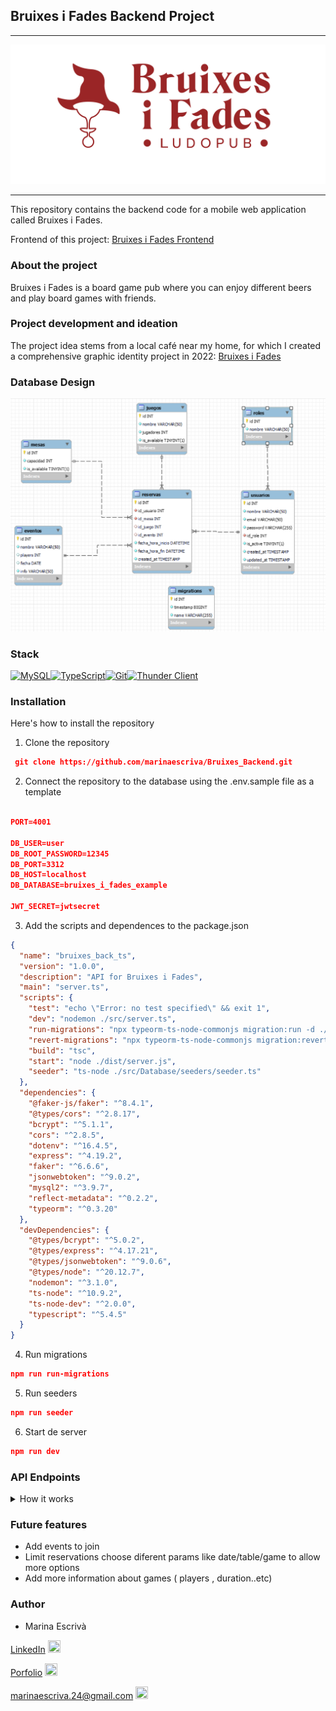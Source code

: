 
## Bruixes i Fades Backend Project 
__________________________

![LOGO](src/img/Logotipo_respeto_modificaciones_tipograf-59.png)
__________________________

This repository contains the backend code for a mobile web application called Bruixes i Fades.

Frontend of this project: [Bruixes i Fades Frontend](https://github.com/marinaescriva/Bruixes_Frontend)


### About the project

Bruixes i Fades is a board game pub where you can enjoy different beers and play board games with friends.

### Project development and ideation

The project idea stems from a local café near my home, for which I created a comprehensive graphic identity project in 2022: [Bruixes i Fades](https://marinaescrivasalvador.myportfolio.com/bruixes-fades)


### Database Design

![Database](src/img/DBdesign.png)

### Stack

[![MySQL](https://img.shields.io/badge/MySQL-4479A1?style=for-the-badge&logo=mysql&logoColor=white)](https://www.mysql.com/)[![TypeScript](https://img.shields.io/badge/TypeScript-3178C6?style=for-the-badge&logo=typescript&logoColor=white)](https://www.typescriptlang.org/)[![Git](https://img.shields.io/badge/Git-F05032?style=for-the-badge&logo=git&logoColor=white)](https://git-scm.com/)[![Thunder Client](https://img.shields.io/badge/Thunder_Client-404EED?style=for-the-badge&logo=thunderbird&logoColor=white)](https://www.thunderclient.io/)


### Installation

Here's how to install the repository

1. Clone the repository

```json
 git clone https://github.com/marinaescriva/Bruixes_Backend.git
  ```

  2. Connect the repository to the database using the .env.sample file as a template

```json

PORT=4001

DB_USER=user
DB_ROOT_PASSWORD=12345
DB_PORT=3312
DB_HOST=localhost
DB_DATABASE=bruixes_i_fades_example

JWT_SECRET=jwtsecret

  ```

3. Add the scripts and dependences to the package.json

```json
{
  "name": "bruixes_back_ts",
  "version": "1.0.0",
  "description": "API for Bruixes i Fades",
  "main": "server.ts",
  "scripts": {
    "test": "echo \"Error: no test specified\" && exit 1",
    "dev": "nodemon ./src/server.ts",
    "run-migrations": "npx typeorm-ts-node-commonjs migration:run -d ./src/database/db.ts",
    "revert-migrations": "npx typeorm-ts-node-commonjs migration:revert -d ./src/database/db.ts",
    "build": "tsc",
    "start": "node ./dist/server.js",
    "seeder": "ts-node ./src/Database/seeders/seeder.ts"
  },
  "dependencies": {
    "@faker-js/faker": "^8.4.1",
    "@types/cors": "^2.8.17",
    "bcrypt": "^5.1.1",
    "cors": "^2.8.5",
    "dotenv": "^16.4.5",
    "express": "^4.19.2",
    "faker": "^6.6.6",
    "jsonwebtoken": "^9.0.2",
    "mysql2": "^3.9.7",
    "reflect-metadata": "^0.2.2",
    "typeorm": "^0.3.20"
  },
  "devDependencies": {
    "@types/bcrypt": "^5.0.2",
    "@types/express": "^4.17.21",
    "@types/jsonwebtoken": "^9.0.6",
    "@types/node": "^20.12.7",
    "nodemon": "^3.1.0",
    "ts-node": "^10.9.2",
    "ts-node-dev": "^2.0.0",
    "typescript": "^5.4.5"
  }
}

```

4. Run migrations

```json
npm run run-migrations
```

5. Run seeders

```json
npm run seeder
```
6. Start de server

```json
npm run dev
```

### API Endpoints

<details> <summary> How it works </summary>

##### 1. User Registration
- URL: /api/auth/register
- Method: POST
- Description: Registers a new user.
<details>
  <summary>Request body:</summary>

  ```json
  {
    "username": "Ana",
    "email": "ana@gmail.com",
    "password": "224466"
  }
  ```
</details>
</br>
===========================
</br>

##### 2. User Login
- URL: /api/auth/login
- Method: POST
- Description: Logs in an existing user.

<details>
  <summary>Request body:</summary>

 ```json
{
  "email": "ana@gmail.com",
  "password": "224466"
}
```
</details>
</br>
===========================
</br>

##### 3. Get All Games
- URL: /api/games
- Method: GET
- Description: Retrieves all games available.
- Request: token on Auth/Bearer.
<details>
  <summary>Response:</summary>

  ```json
  {
    "success": true,
    "data": [
      {
        "id": 1,
        "nombre": "Catan",
        "jugadores": 4,
        "isAvailable": true
      },
      {
        "id": 2,
        "nombre": "Ticket to Ride",
        "jugadores": 5,
        "isAvailable": true
      },
      {
        "id": 3,
        "nombre": "Pandemic",
        "jugadores": 4,
        "isAvailable": false
      }
    ]
  }
   ```
   </details>

   </br>
===========================
</br>

  ##### 4. Delete Game
  
- URL: /api/games/:id
- Method: DELETE
- Description: Deletes a game by its ID.
- Request: token of Super Admin on Auth/Bearer.

<details>
  <summary>Response:</summary>

  ```json
{
 "success": true,
 "message": "Game deleted"
}

 ```
</details>

   </br>
===========================
</br>

##### 5. Get All Tables
- URL: /api/tables
- Method: GET
- Description: Retrieves all available tables.
- Request: token on Auth/Bearer.
<details>
  <summary>Response:</summary>

  ```json
  {
    "success": true,
    "data": [
      {
        "id": 1,
        "numero": 1,
        "capacidad": 4,
        "isAvailable": true
      },
      {
        "id": 2,
        "numero": 2,
        "capacidad": 6,
        "isAvailable": true
      },
      {
        "id": 3,
        "numero": 3,
        "capacidad": 8,
        "isAvailable": false
      }
    ]
  }
  ```
</details>

   </br>
===========================
</br>

##### 6. Delete Tables
- URL: /api/tables/:id
- Method: DELETE
- Description: Deletes a table by its ID.
- Request: token of Super Admin on Auth/Bearer.
<details>
  <summary>Response:</summary>

  ```json

{
"success": true,
"message": "Table deleted"
}

 ```

</details>

   </br>
===========================
</br>


##### 7. Get All Users
- URL: /api/users
- Method: GET
- Description: Retrieves all users.
- Request: token of Super Admin on Auth/Bearer.
<details>
  <summary>Response:</summary>

  ```json
  {
    "success": true,
    "data": [
      {
        "id": 1,
        "nombre": "John Doe",
        "email": "john@example.com",
        "createdAt": "2024-04-24T12:00:00Z",
        "updatedAt": "2024-04-24T12:00:00Z"
      },
      {
        "id": 2,
        "nombre": "Jane Smith",
        "email": "jane@example.com",
        "createdAt": "2024-04-24T12:00:00Z",
        "updatedAt": "2024-04-24T12:00:00Z"
      }
    ]
  }
```

</details>

   </br>
===========================
</br>

##### 8. Get My Profile
- URL: /api/users/profile
- Method: GET
- Description: Retrieves the profile of the current user.
- Request: token on Auth/Bearer.
<details>
  <summary>Response:</summary>

  ```json
  {
"success": true,
"data": {
  "id": 1,
  "nombre": "John Doe",
  "email": "john@example.com",
  "createdAt": "2024-04-24T12:00:00Z",
  "updatedAt": "2024-04-24T12:00:00Z"
}
}
```
</details>
   </br>
===========================
</br>

##### 9. Update Profile
- URL: /api/users/profile
- Method: PUT
- Description: Updates the profile of the current user. 
(Can update name and/or email)
- Request: token on Auth/Bearer.
<details>
  <summary>Request body:</summary>

  ```json
  {
  "nombre": "John Smith",
  "email": "john@example.com"
}

```
</details>
<details>
  <summary>Response:</summary>

  ```json
{
"success": true,
"message": "User updated",
"data": {
  "id": 1,
  "nombre": "John Smith",
  "email": "john@example.com",
  "createdAt": "2024-04-24T12:00:00Z",
  "updatedAt": "2024-04-24T12:00:00Z"
}
}

```
</details>
   </br>
===========================
</br>

##### 10. Delete User
- URL: /api/users/:id
- Method: DELETE
- Description: Deletes a user by its ID.
- Request: token of Super Admin on Auth/Bearer.
<details>
  <summary>Response:</summary>

  ```json
{
"success": true,
"message": "User deleted successfuly"
}

```
</details>
   </br>
===========================
</br>

##### 11. Get All Reservas
- URL: /api/reservas
- Method: GET
- Description: Retrieves all reservations.
- Request: token of Super Admin on Auth/Bearer.
<details>
  <summary>Response:</summary>

  ```json
  {
    "success": true,
    "data": [
      {
        "id": 1,
        "idUsuario": 1,
        "idMesa": 1,
        "idJuego": 1,
        "idEvento": null,
        "fechaHoraInicio": "2024-04-25T12:00:00Z"
      },
      {
        "id": 2,
        "idUsuario": 2,
        "idMesa": 2,
        "idJuego": null,
        "idEvento": null,
        "fechaHoraInicio": "2024-04-25T13:00:00Z"
      }
    ]
  }
  ```
   </details>
   </br>
===========================
</br>

##### 12. New Reserva
- URL: /api/reservas
- Method: POST
- Description: Creates a new reservation.
- Request: token on Auth/Bearer.
<details>
  <summary>Request body:</summary>

  ```json
  {
  "idMesa": 1,
  "idJuego": 1,
  "fechaHoraInicio": "2024-04-26T14:00:00Z"
}

  ```
   </details>

   <details>
  <summary>Response:</summary>

  ```json
  {
"success": true,
"message": "Reserva creada exitosamente",
"data": {
  "reservaId": {
      "id": 3,
      "idUsuario": 1,
      "idMesa": 1,
      "idJuego": 1,
      "idEvento": null,
      "fechaHoraInicio": "2024-04-26T14:00:00Z"
  }
}
}
 ```
   </details>
   </br>
===========================
</br>

##### 13. Get My Reservas
- URL: /api/misreservas
- Method: GET
- Description: Retrieves reservations of the current user.
- Request: token on Auth/Bearer.
<details>
  <summary>Response:</summary>

  ```json
 {
"success": true,
"data": [
  {
      "id": 1,
      "idUsuario": 1,
      "idMesa": 1,
      "idJuego": 1,
      "idEvento": null,
      "fechaHoraInicio": "2024-04-25T12:00:00Z"
  }
]
}
  ```
   </details>
   </br>
===========================
</br>

##### 14. Delete Reserva
- URL: /api/reservas/:id
- Method: DELETE
- Description: Deletes a reservation by its ID.
- Request: token of Super Admin or owner on Auth/Bearer.
<details>
  <summary>Response:</summary>

  ```json
 {
"success": true,
"message": "Reserva deleted"
}
  ```
   </details>
   </br>
===========================
</br>

</details>

### Future features

- Add events to join
- Limit reservations choose diferent params like date/table/game to allow more options
- Add more information about games ( players , duration..etc)

### Author

- Marina Escrivà 

[LinkedIn](https://www.linkedin.com/in/marina-escriv%C3%A1-salvador-047134100/) <img src="https://simpleicons.org/icons/linkedin.svg" width="20" height="20" />

[Porfolio](https://marinaescrivasalvador.myportfolio.com/) <img src="https://simpleicons.org/icons/adobe.svg" width="20" height="20" />

[marinaescriva.24@gmail.com](mailto:marinaescriva.24@gmail.com) <img src="https://simpleicons.org/icons/gmail.svg" width="20" height="20" />

